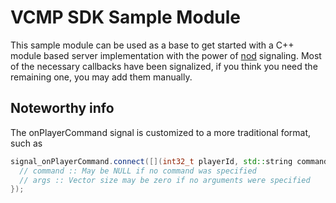 # VCMP SDK Sample Module

This sample module can be used as a base to get started with a C++ module based server implementation with the power of [nod](https://github.com/fr00b0/nod) signaling. Most of the necessary callbacks have been signalized, if you think you need the remaining one, you may add them manually.

## Noteworthy info

The onPlayerCommand signal is customized to a more traditional format, such as

```cpp
signal_onPlayerCommand.connect([](int32_t playerId, std::string command, std::vector<std::string> args) {
  // command :: May be NULL if no command was specified
  // args :: Vector size may be zero if no arguments were specified
});
```
